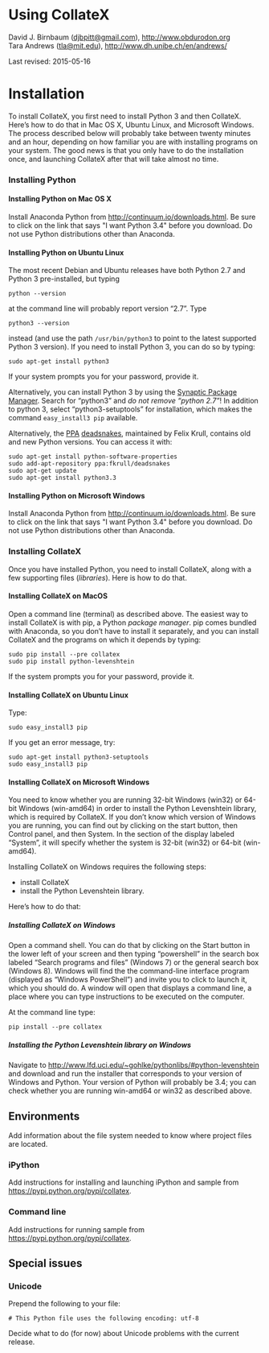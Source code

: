 Using CollateX
==============

David J. Birnbaum (<djbpitt@gmail.com>), <http://www.obdurodon.org>  
Tara Andrews (<tla@mit.edu>), <http://www.dh.unibe.ch/en/andrews/>

Last revised: 2015-05-16

# Installation

To install CollateX, you first need to install Python 3 and then CollateX.
Here’s how to do that in Mac OS X, Ubuntu Linux, and Microsoft Windows. The
process described below will probably take between twenty minutes and an
hour, depending on how familiar you are with installing programs on your
system. The good news is that you only have to do the installation once,
and launching CollateX after that will take almost no time.

### Installing Python

#### Installing Python on Mac OS X

Install Anaconda Python from <http://continuum.io/downloads.html>. Be sure
to click on the link that says "I want Python 3.4" before you download. Do
not use Python distributions other than Anaconda.

#### Installing Python on Ubuntu Linux

The most recent Debian and Ubuntu releases have both Python 2.7 and Python 3
pre-installed, but typing

    python --version

at the command line will probably report version “2.7”. Type

    python3 --version

instead (and use the path `/usr/bin/python3` to point to the latest
supported Python 3 version). If you need to install Python 3, you can do so
by typing:

    sudo apt-get install python3

If your system prompts you for your password, provide it.

Alternatively, you can install Python 3 by using the [Synaptic Package
Manager](https://apps.ubuntu.com/cat/applications/synaptic). Search for
“python3” and *do not remove “python 2.7”*! In addition to python 3, select
“python3-setuptools” for installation, which makes the command
`easy_install3 pip` available.

Alternatively, the [PPA](https://launchpad.net/ubuntu/+ppas)
[deadsnakes](https://launchpad.net/~fkrull/+archive/ubuntu/deadsnakes),
maintained by Felix Krull, contains old and new Python versions. You can
access it with:

    sudo apt-get install python-software-properties
    sudo add-apt-repository ppa:fkrull/deadsnakes
    sudo apt-get update
    sudo apt-get install python3.3

#### Installing Python on Microsoft Windows

Install Anaconda Python from <http://continuum.io/downloads.html>. Be sure
to click on the link that says "I want Python 3.4" before you download. Do
not use Python distributions other than Anaconda.

### Installing CollateX

Once you have installed Python, you need to install CollateX, along with a
few supporting files (*libraries*). Here is how to do that.

#### Installing CollateX on MacOS

Open a command line (terminal) as described above. The easiest way to
install CollateX is with pip, a Python *package manager*. pip comes bundled
with Anaconda, so you don’t have to install it separately, and you can install
CollateX and the programs on which it depends by typing:

    sudo pip install --pre collatex 
    sudo pip install python-levenshtein

If the system prompts you for your password, provide it.

#### Installing CollateX on Ubuntu Linux

Type:

    sudo easy_install3 pip

If you get an error message, try:

    sudo apt-get install python3-setuptools
    sudo easy_install3 pip

#### Installing CollateX on Microsoft Windows

You need to know whether you are running 32-bit Windows (win32) or 64-bit
Windows (win-amd64) in order to install the Python Levenshtein library, which
is required by CollateX. If you don’t know which version of Windows you are
running, you can find out by clicking on the start button, then Control panel,
and then System. In the section of the display labeled “System”, it will
specify whether the system is 32-bit (win32) or 64-bit (win-amd64).

Installing CollateX on Windows requires the following steps:

* install CollateX 
* install the Python Levenshtein library. 

Here’s how to do that:

##### Installing CollateX on Windows

Open a command shell. You can do that by clicking on the Start button in
the lower left of your screen and then typing “powershell” in the search
box labeled “Search programs and files” (Windows 7) or the general search
box (Windows 8). Windows will find the the command-line interface program
(displayed as “Windows PowerShell”) and invite you to click to launch it,
which you should do. A window will open that displays a command line, a
place where you can type instructions to be executed on the computer.

At the command line type:

    pip install --pre collatex

##### Installing the Python Levenshtein library on Windows

Navigate to <http://www.lfd.uci.edu/~gohlke/pythonlibs/#python-levenshtein>
and download and run the installer that corresponds to your version of
Windows and Python. Your version of Python will probably be 3.4; you can
check whether you are running win-amd64 or win32 as described above.

Environments
------------

Add information about the file system needed to know where project files
are located.

### iPython

Add instructions for installing and launching iPython and sample from
https://pypi.python.org/pypi/collatex.

### Command line

Add instructions for running sample from
https://pypi.python.org/pypi/collatex.

Special issues
--------------

### Unicode

Prepend the following to your file:

    # This Python file uses the following encoding: utf-8

Decide what to do (for now) about Unicode problems with the current
release.
